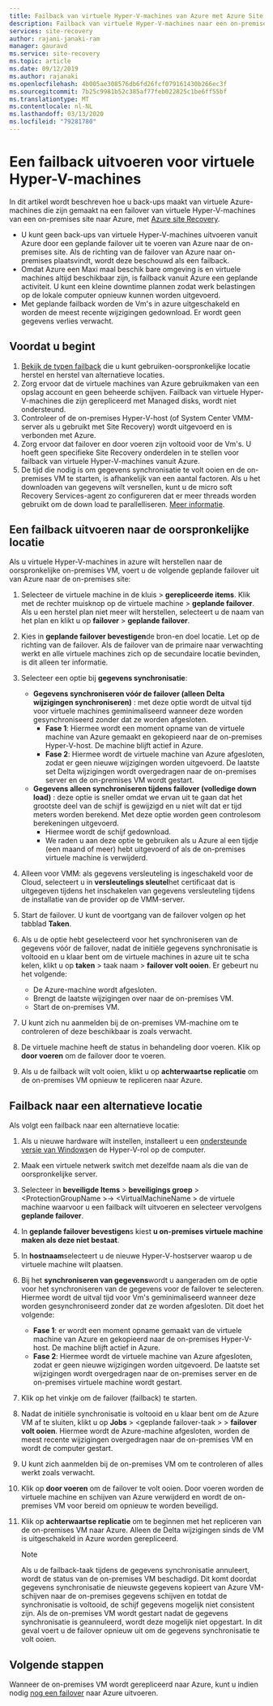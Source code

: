 ```yaml
---
title: Failback van virtuele Hyper-V-machines van Azure met Azure Site Recovery
description: Failback van virtuele Hyper-V-machines naar een on-premises site vanuit Azure met Azure Site Recovery.
services: site-recovery
author: rajani-janaki-ram
manager: gauravd
ms.service: site-recovery
ms.topic: article
ms.date: 09/12/2019
ms.author: rajanaki
ms.openlocfilehash: 4b005ae308576db6fd26fcf079161430b266ec3f
ms.sourcegitcommit: 7b25c9981b52c385af77feb022825c1be6ff55bf
ms.translationtype: MT
ms.contentlocale: nl-NL
ms.lasthandoff: 03/13/2020
ms.locfileid: "79281780"
---
```

# <a name="run-a-failback-for-hyper-v-vms"></a>Een failback uitvoeren voor virtuele Hyper-V-machines

In dit artikel wordt beschreven hoe u back-ups maakt van virtuele Azure-machines die zijn gemaakt na een failover van virtuele Hyper-V-machines van een on-premises site naar Azure, met [Azure site Recovery](site-recovery-overview.md).

- U kunt geen back-ups van virtuele Hyper-V-machines uitvoeren vanuit Azure door een geplande failover uit te voeren van Azure naar de on-premises site. Als de richting van de failover van Azure naar on-premises plaatsvindt, wordt deze beschouwd als een failback.
- Omdat Azure een Maxi maal beschik bare omgeving is en virtuele machines altijd beschikbaar zijn, is failback vanuit Azure een geplande activiteit. U kunt een kleine downtime plannen zodat werk belastingen op de lokale computer opnieuw kunnen worden uitgevoerd. 
- Met geplande failback worden de Vm's in azure uitgeschakeld en worden de meest recente wijzigingen gedownload. Er wordt geen gegevens verlies verwacht.

## <a name="before-you-start"></a>Voordat u begint

1. [Bekijk de typen failback](failover-failback-overview.md#hyper-v-reprotectionfailback) die u kunt gebruiken-oorspronkelijke locatie herstel en herstel van alternatieve locaties.
2. Zorg ervoor dat de virtuele machines van Azure gebruikmaken van een opslag account en geen beheerde schijven. Failback van virtuele Hyper-V-machines die zijn gerepliceerd met Managed disks, wordt niet ondersteund.
3. Controleer of de on-premises Hyper-V-host (of System Center VMM-server als u gebruikt met Site Recovery) wordt uitgevoerd en is verbonden met Azure. 
4. Zorg ervoor dat failover en door voeren zijn voltooid voor de Vm's. U hoeft geen specifieke Site Recovery onderdelen in te stellen voor failback van virtuele Hyper-V-machines vanuit Azure.
5. De tijd die nodig is om gegevens synchronisatie te volt ooien en de on-premises VM te starten, is afhankelijk van een aantal factoren. Als u het downloaden van gegevens wilt versnellen, kunt u de micro soft Recovery Services-agent zo configureren dat er meer threads worden gebruikt om de down load te parallelliseren. [Meer informatie](https://support.microsoft.com/help/3056159/how-to-manage-on-premises-to-azure-protection-network-bandwidth-usage).


## <a name="fail-back-to-the-original-location"></a>Een failback uitvoeren naar de oorspronkelijke locatie

Als u virtuele Hyper-V-machines in azure wilt herstellen naar de oorspronkelijke on-premises VM, voert u de volgende geplande failover uit van Azure naar de on-premises site:

1. Selecteer de virtuele machine in de kluis > **gerepliceerde items**. Klik met de rechter muisknop op de virtuele machine > **geplande failover**. Als u een herstel plan niet meer wilt herstellen, selecteert u de naam van het plan en klikt u op **failover** > **geplande failover**.
2. Kies in **geplande failover bevestigen**de bron-en doel locatie. Let op de richting van de failover. Als de failover van de primaire naar verwachting werkt en alle virtuele machines zich op de secundaire locatie bevinden, is dit alleen ter informatie.
3. Selecteer een optie bij **gegevens synchronisatie**:
    - **Gegevens synchroniseren vóór de failover (alleen Delta wijzigingen synchroniseren)** : met deze optie wordt de uitval tijd voor virtuele machines geminimaliseerd wanneer deze worden gesynchroniseerd zonder dat ze worden afgesloten.
        - **Fase 1**: Hiermee wordt een moment opname van de virtuele machine van Azure gemaakt en gekopieerd naar de on-premises Hyper-V-host. De machine blijft actief in Azure.
        - **Fase 2**: Hiermee wordt de virtuele machine van Azure afgesloten, zodat er geen nieuwe wijzigingen worden uitgevoerd. De laatste set Delta wijzigingen wordt overgedragen naar de on-premises server en de on-premises VM wordt gestart.
    - **Gegevens alleen synchroniseren tijdens failover (volledige down load)** : deze optie is sneller omdat we ervan uit te gaan dat het grootste deel van de schijf is gewijzigd en u niet wilt dat er tijd meters worden berekend. Met deze optie worden geen controlesom berekeningen uitgevoerd.
        - Hiermee wordt de schijf gedownload. 
        - We raden u aan deze optie te gebruiken als u Azure al een tijdje (een maand of meer) hebt uitgevoerd of als de on-premises virtuele machine is verwijderd.

4. Alleen voor VMM: als gegevens versleuteling is ingeschakeld voor de Cloud, selecteert u in **versleutelings sleutel**het certificaat dat is uitgegeven tijdens het inschakelen van gegevens versleuteling tijdens de installatie van de provider op de VMM-server.
5. Start de failover. U kunt de voortgang van de failover volgen op het tabblad **Taken**.
6. Als u de optie hebt geselecteerd voor het synchroniseren van de gegevens vóór de failover, nadat de initiële gegevens synchronisatie is voltooid en u klaar bent om de virtuele machines in azure uit te scha kelen, klikt u op **taken** > taak naam > **failover volt ooien**. Er gebeurt nu het volgende:
    - De Azure-machine wordt afgesloten.
    - Brengt de laatste wijzigingen over naar de on-premises VM.
    - Start de on-premises VM.
7. U kunt zich nu aanmelden bij de on-premises VM-machine om te controleren of deze beschikbaar is zoals verwacht.
8. De virtuele machine heeft de status in behandeling door voeren. Klik op **door voeren** om de failover door te voeren.
9. Als u de failback wilt volt ooien, klikt u op **achterwaartse replicatie** om de on-premises VM opnieuw te repliceren naar Azure.



## <a name="fail-back-to-an-alternate-location"></a>Failback naar een alternatieve locatie 

Als volgt een failback naar een alternatieve locatie:

1. Als u nieuwe hardware wilt instellen, installeert u een [ondersteunde versie van Windows](hyper-v-azure-support-matrix.md#replicated-vms)en de Hyper-V-rol op de computer.
2. Maak een virtuele netwerk switch met dezelfde naam als die van de oorspronkelijke server.
3. Selecteer in **beveiligde Items** > **beveiligings groep** > \<ProtectionGroupName >-> \<VirtualMachineName > de virtuele machine waarvoor u een failback wilt uitvoeren en selecteer vervolgens **geplande failover**.
4. In **geplande failover bevestigen**s kiest **u on-premises virtuele machine maken als deze niet bestaat**.
5. In **hostnaam**selecteert u de nieuwe Hyper-V-hostserver waarop u de virtuele machine wilt plaatsen.
6. Bij het **synchroniseren van gegevens**wordt u aangeraden om de optie voor het synchroniseren van de gegevens voor de failover te selecteren. Hiermee wordt de uitval tijd voor Vm's geminimaliseerd wanneer deze worden gesynchroniseerd zonder dat ze worden afgesloten. Dit doet het volgende:
    - **Fase 1**: er wordt een moment opname gemaakt van de virtuele machine van Azure en gekopieerd naar de on-premises Hyper-V-host. De machine blijft actief in Azure.
    - **Fase 2**: Hiermee wordt de virtuele machine van Azure afgesloten, zodat er geen nieuwe wijzigingen worden uitgevoerd. De laatste set wijzigingen wordt overgedragen naar de on-premises server en de on-premises virtuele machine wordt gestart.
    
7. Klik op het vinkje om de failover (failback) te starten.
8. Nadat de initiële synchronisatie is voltooid en u klaar bent om de Azure VM af te sluiten, klikt u op **Jobs** > \<geplande failover-taak > > **failover volt ooien**. Hiermee wordt de Azure-machine afgesloten, worden de meest recente wijzigingen overgedragen naar de on-premises VM en wordt de computer gestart.
9. U kunt zich aanmelden bij de on-premises VM om te controleren of alles werkt zoals verwacht.
10. Klik op **door voeren** om de failover te volt ooien. Door voeren worden de virtuele machine en schijven van Azure verwijderd en wordt de on-premises VM voor bereid om opnieuw te worden beveiligd.
10. Klik op **achterwaartse replicatie** om te beginnen met het repliceren van de on-premises VM naar Azure. Alleen de Delta wijzigingen sinds de VM is uitgeschakeld in Azure worden gerepliceerd.

    > [!NOTE]
    > Als u de failback-taak tijdens de gegevens synchronisatie annuleert, wordt de status van de on-premises VM beschadigd. Dit komt doordat gegevens synchronisatie de nieuwste gegevens kopieert van Azure VM-schijven naar de on-premises gegevens schijven en totdat de synchronisatie is voltooid, de schijf gegevens mogelijk niet consistent zijn. Als de on-premises VM wordt gestart nadat de gegevens synchronisatie is geannuleerd, wordt deze mogelijk niet opgestart. In dit geval voert u de failover opnieuw uit om de gegevens synchronisatie te volt ooien.


## <a name="next-steps"></a>Volgende stappen
Wanneer de on-premises VM wordt gerepliceerd naar Azure, kunt u indien nodig [nog een failover](site-recovery-failover.md) naar Azure uitvoeren.
